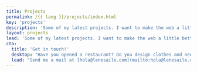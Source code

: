 ```yaml
---
title: Projects
permalink: /{{ lang }}/projects/index.html
key: 'projects'
description: 'Some of my latest projects. I want to make the web a little better: For the people and organizations I work with, for their users and for our planet.'
layout: projects
lead: 'Some of my latest projects. I want to make the web a little better: For the people and organizations I work with, for their users and for our planet.'
cta:
  title: 'Get in touch!'
  desktop: "Have you opened a restaurant? Do you design clothes and need a shop? Are you a coach? An actress, actor, singer? Have you set A cousin made you a website 10 years ago and it's going badly?..."
  lead: "Send me a mail at [hola@lenesaile.com](mailto:hola@lenesaile.com) and tell me about your project, opportunities or whatever you have in mind! I'm always up for a chat."
---
```

